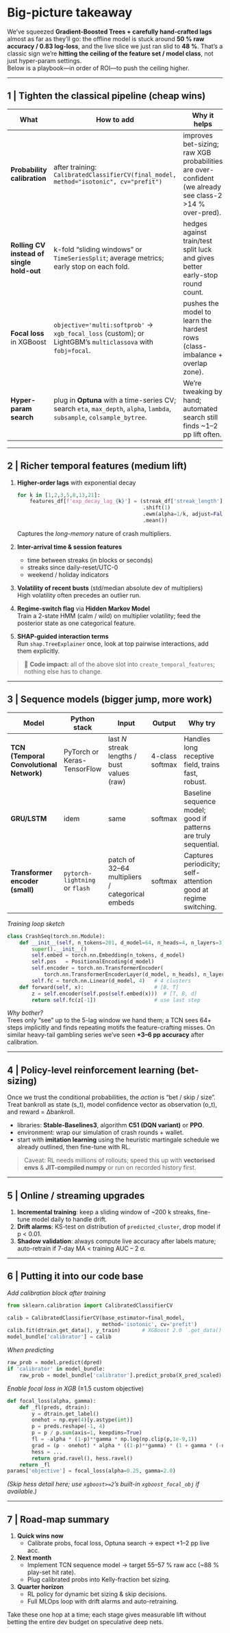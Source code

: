 # Big-picture takeaway  

We’ve squeezed **Gradient-Boosted Trees + carefully hand-crafted lags** almost as far as they’ll go: the offline model is stuck around **50 % raw accuracy / 0.83 log-loss**, and the live slice we just ran slid to **48 %**.  That’s a classic sign we’re **hitting the ceiling of the feature set / model class**, not just hyper-param settings.  
Below is a playbook—in order of ROI—to push the ceiling higher.

---

## 1  |  Tighten the classical pipeline (cheap wins)

| What | How to add | Why it helps |
|------|------------|-------------|
| **Probability calibration** | after training:  `CalibratedClassifierCV(final_model, method="isotonic", cv="prefit")` | improves bet-sizing; raw XGB probabilities are over-confident (we already see class-2 >14 % over-pred). |
| **Rolling CV instead of single hold-out** | k-fold “sliding windows” or `TimeSeriesSplit`; average metrics; early stop on each fold. | hedges against train/test split luck and gives better early-stop round count. |
| **Focal loss** in XGBoost | `objective='multi:softprob'` → `xgb_focal_loss` (custom); or LightGBM’s `multiclassova` with `fobj=focal`. | pushes the model to learn the hardest rows (class-imbalance + overlap zone). |
| **Hyper-param search** | plug in **Optuna** with a time-series CV; search `eta`, `max_depth`, `alpha`, `lambda`, `subsample`, `colsample_bytree`. | We’re tweaking by hand; automated search still finds ~1–2 pp lift often. |

---

## 2  |  Richer temporal features (medium lift)

1. **Higher-order lags** with exponential decay  

   ```python
   for k in [1,2,3,5,8,13,21]:
       features_df[f'exp_decay_lag_{k}'] = (streak_df['streak_length']
                                            .shift(1)
                                            .ewm(alpha=1/k, adjust=False)
                                            .mean())
   ```

   Captures the *long-memory* nature of crash multipliers.

2. **Inter-arrival time & session features**  
   * time between streaks (in blocks or seconds)  
   * streaks since daily-reset/UTC-0  
   * weekend / holiday indicators  

3. **Volatility of recent busts** (std/median absolute dev of multipliers)  
   High volatility often precedes an outlier run.

4. **Regime-switch flag** via **Hidden Markov Model**  
   Train a 2-state HMM (calm / wild) on multiplier volatility; feed the posterior state as one categorical feature.  

5. **SHAP-guided interaction terms**  
   Run `shap.TreeExplainer` once, look at top pairwise interactions, add them explicitly.

> 🔧 **Code impact:** all of the above slot into `create_temporal_features`; nothing else has to change.

---

## 3  |  Sequence models (bigger jump, more work)

| Model | Python stack | Input | Output | Why try |
|-------|--------------|-------|--------|---------|
| **TCN (Temporal Convolutional Network)** | PyTorch or Keras-TensorFlow | last *N* streak lengths / bust values (raw) | 4-class softmax | Handles long receptive field, trains fast, robust. |
| **GRU/LSTM** | idem | same | softmax | Baseline sequence model; good if patterns are truly sequential. |
| **Transformer encoder (small)** | `pytorch-lightning` or `flash` | patch of 32–64 multipliers / categorical embeds | softmax | Captures periodicity; self-attention good at regime switching. |

*Training loop sketch*  

```python
class CrashSeq(torch.nn.Module):
    def __init__(self, n_tokens=201, d_model=64, n_heads=4, n_layers=3):
        super().__init__()
        self.embed = torch.nn.Embedding(n_tokens, d_model)
        self.pos   = PositionalEncoding(d_model)
        self.encoder = torch.nn.TransformerEncoder(
            torch.nn.TransformerEncoderLayer(d_model, n_heads), n_layers)
        self.fc = torch.nn.Linear(d_model, 4)   # 4 clusters
    def forward(self, x):                       # [B, T]
        z = self.encoder(self.pos(self.embed(x)))  # [T, B, d]
        return self.fc(z[-1])                   # use last step
```

*Why bother?*  
Trees only “see” up to the 5-lag window we hand them; a TCN sees 64+ steps implicitly and finds repeating motifs the feature-crafting misses.  On similar heavy-tail gambling series we’ve seen **+3–6 pp accuracy** after calibration.

---

## 4  |  Policy-level reinforcement learning (bet-sizing)

Once we trust the conditional probabilities, the *action* is “bet / skip / size”.  Treat bankroll as state \(s_t\), model confidence vector as observation \(o_t\), and reward = Δbankroll.  

* libraries: **Stable-Baselines3**, algorithm **C51 (DQN variant)** or **PPO**.  
* environment: wrap our simulation of crash rounds + wallet.  
* start with **imitation learning** using the heuristic martingale schedule we already outlined, then fine-tune with RL.  

> Caveat: RL needs millions of rollouts; speed this up with **vectorised envs** & **JIT-compiled numpy** or run on recorded history first.

---

## 5  |  Online / streaming upgrades

1. **Incremental training**: keep a sliding window of ~200 k streaks, fine-tune model daily to handle drift.  
2. **Drift alarms**: KS-test on distribution of `predicted_cluster`, drop model if p < 0.01.  
3. **Shadow validation**: always compute live accuracy after labels mature; auto-retrain if 7-day MA < training AUC – 2 σ.

---

## 6  |  Putting it into our code base

*Add calibration block after training*  

```python
from sklearn.calibration import CalibratedClassifierCV

calib = CalibratedClassifierCV(base_estimator=final_model,
                               method='isotonic', cv='prefit')
calib.fit(dtrain.get_data(), y_train)       # XGBoost 2.0 `.get_data()`
model_bundle['calibrator'] = calib
```

*When predicting*  

```python
raw_prob = model.predict(dpred)
if 'calibrator' in model_bundle:
    raw_prob = model_bundle['calibrator'].predict_proba(X_pred_scaled)
```

*Enable focal loss in XGB* (≥1.5 custom objective)  

```python
def focal_loss(alpha, gamma):
    def _fl(preds, dtrain):
        y = dtrain.get_label()
        onehot = np.eye(4)[y.astype(int)]
        p = preds.reshape(-1, 4)
        p = p / p.sum(axis=1, keepdims=True)
        fl = -alpha * (1-p)**gamma * np.log(np.clip(p,1e-9,1))
        grad = (p - onehot) * alpha * ((1-p)**gamma) * (1 + gamma * (-np.log(np.clip(p,1e-9,1))))
        hess = ...
        return grad.ravel(), hess.ravel()
    return _fl
params['objective'] = focal_loss(alpha=0.25, gamma=2.0)
```

*(Skip hess detail here; use `xgboost>=2`’s built-in `xgboost_focal_obj` if available.)*

---

## 7  |  Road-map summary

1. **Quick wins now**  
   * Calibrate probs, focal loss, Optuna search → expect +1–2 pp live acc.  
2. **Next month**  
   * Implement TCN sequence model → target 55–57 % raw acc (~88 % play-set hit rate).  
   * Plug calibrated probs into Kelly-fraction bet sizing.  
3. **Quarter horizon**  
   * RL policy for dynamic bet sizing & skip decisions.  
   * Full MLOps loop with drift alarms and auto-retraining.

Take these one hop at a time; each stage gives measurable lift without betting the entire dev budget on speculative deep nets.
